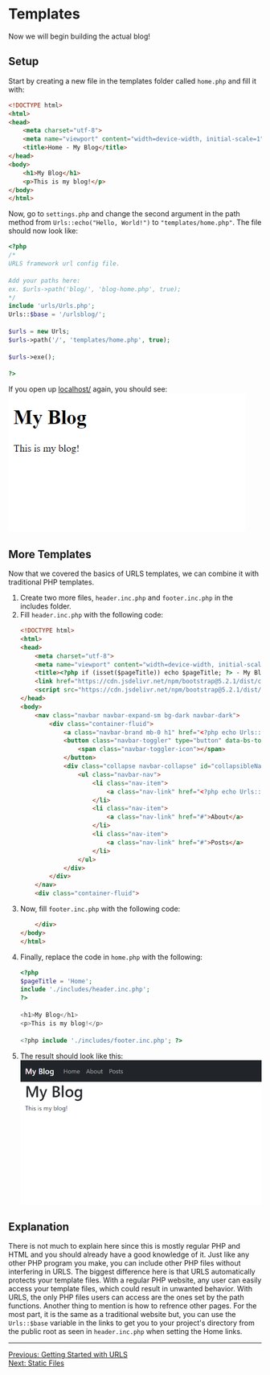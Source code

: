 # Templates
Now we will begin building the actual blog!
## Setup
Start by creating a new file in the templates folder called `home.php` and fill it with:
```HTML
<!DOCTYPE html>
<html>
<head>
    <meta charset="utf-8">
    <meta name="viewport" content="width=device-width, initial-scale=1">
    <title>Home - My Blog</title>
</head>
<body>
    <h1>My Blog</h1>
    <p>This is my blog!</p>
</body>
</html>
```
Now, go to `settings.php` and change the second argument in the path method from `Urls::echo("Hello, World!")` to `"templates/home.php"`. The file should now look like:
```PHP
<?php
/*
URLS framework url config file.

Add your paths here:
ex. $urls->path('blog/', 'blog-home.php', true);
*/
include 'urls/Urls.php';
Urls::$base = '/urlsblog/';

$urls = new Urls;
$urls->path('/', 'templates/home.php', true);

$urls->exe();

?>

```
If you open up [localhost/](http://localhost/) again, you should see:  
<picture>
    <img alt="Output" src="assets/basic_home.png">
</picture>

## More Templates
Now that we covered the basics of URLS templates, we can combine it with traditional PHP templates.
1. Create two more files, `header.inc.php` and `footer.inc.php` in the includes folder.
2. Fill `header.inc.php` with the following code:
   ```HTML
   <!DOCTYPE html>
   <html>
   <head>
       <meta charset="utf-8">
       <meta name="viewport" content="width=device-width, initial-scale=1">
       <title><?php if (isset($pageTitle)) echo $pageTitle; ?> - My Blog</title>
       <link href="https://cdn.jsdelivr.net/npm/bootstrap@5.2.1/dist/css/bootstrap.min.css" rel="stylesheet">
       <script src="https://cdn.jsdelivr.net/npm/bootstrap@5.2.1/dist/js/bootstrap.bundle.min.js"></script>
   </head>
   <body>
       <nav class="navbar navbar-expand-sm bg-dark navbar-dark">
           <div class="container-fluid">
               <a class="navbar-brand mb-0 h1" href="<?php echo Urls::$base; ?>">My Blog</a>
               <button class="navbar-toggler" type="button" data-bs-toggle="collapse" data-bs-target="#collapsibleNavbar">
                   <span class="navbar-toggler-icon"></span>
               </button>
               <div class="collapse navbar-collapse" id="collapsibleNavbar">
                   <ul class="navbar-nav">
                       <li class="nav-item">
                           <a class="nav-link" href="<?php echo Urls::$base; ?>">Home</a>
                       </li>
                       <li class="nav-item">
                           <a class="nav-link" href="#">About</a>
                       </li>
                       <li class="nav-item">
                           <a class="nav-link" href="#">Posts</a>
                       </li>
                   </ul>
               </div>
           </div>
       </nav>
       <div class="container-fluid">
   ```
3. Now, fill `footer.inc.php` with the following code:
   ```HTML
       </div>
   </body>
   </html>
   ```
4. Finally, replace the code in `home.php` with the following:
   ```PHP
   <?php
   $pageTitle = 'Home';
   include './includes/header.inc.php';
   ?>
   
   <h1>My Blog</h1>
   <p>This is my blog!</p>
   
   <?php include './includes/footer.inc.php'; ?>
   ```
5. The result should look like this:
   <picture>
       <img alt="Output" src="assets/bootstrap_template_tutorial.png">
   </picture>
   
## Explanation
There is not much to explain here since this is mostly regular PHP and HTML and you should already have a good knowledge of it. Just like any other PHP program you make, you can include other PHP files without interfering in URLS. The biggest difference here is that URLS automatically protects your template files. With a regular PHP website, any user can easily access your template files, which could result in unwanted behavior. With URLS, the only PHP files users can access are the ones set by the path functions. Another thing to mention is how to refrence other pages. For the most part, it is the same as a traditional website but, you can use the `Urls::$base` variable in the links to get you to your project's directory from the public root as seen in `header.inc.php` when setting the Home links.
___
[Previous: Getting Started with URLS](getting_started.md)  
[Next: Static Files](static_files.md)
